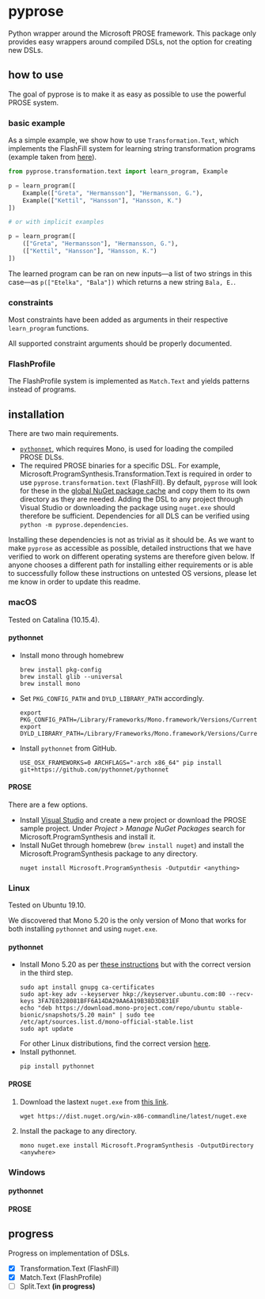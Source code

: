 # pyprose

Python wrapper around the Microsoft PROSE framework. This package only provides easy wrappers around compiled DSLs, not the option for creating new DSLs.

## how to use

The goal of pyprose is to make it as easy as possible to use the powerful PROSE system.

### basic example

As a simple example, we show how to use `Transformation.Text`, which implements the FlashFill system for learning string  transformation programs (example taken from  [here](https://microsoft.github.io/prose/documentation/transformation-text/intro/)).

```python
from pyprose.transformation.text import learn_program, Example

p = learn_program([
    Example(["Greta", "Hermansson"], "Hermansson, G."),
    Example(["Kettil", "Hansson"], "Hansson, K.")
])

# or with implicit examples

p = learn_program([
    (["Greta", "Hermansson"], "Hermansson, G."),
    (["Kettil", "Hansson"], "Hansson, K.")
])
```

The learned program can be ran on new inputs—a list of two strings in this case—as `p(["Etelka", "Bala"])` which returns a new string `Bala, E.`.

### constraints

Most constraints have been added as arguments in their respective `learn_program` functions.

All supported constraint arguments should be properly documented.

### FlashProfile

The FlashProfile system is implemented as `Match.Text` and yields patterns instead of programs.

## installation

There are two main requirements.

* [`pythonnet`](http://pythonnet.github.io/), which requires Mono, is used for loading the compiled PROSE DLSs.
* The required PROSE binaries for a specific DSL. For example, Microsoft.ProgramSynthesis.Transformation.Text is required in order to use `pyprose.transformation.text` (FlashFill). By default, `pyprose` will look for these in the [global NuGet package cache](https://docs.microsoft.com/en-us/nuget/consume-packages/managing-the-global-packages-and-cache-folders) and copy them to its own directory as they are needed. Adding the DSL to any project through Visual Studio or downloading the package using `nuget.exe` should therefore be sufficient. Dependencies for all DLS can be verified using `python -m pyprose.dependencies`.

Installing these dependencies is not as trivial as it should be. As we want to make `pyprose` as accessible as possible, detailed instructions that we have verified to work on different operating systems are therefore given below. If anyone chooses a different path for installing either requirements or is able to successfully follow these instructions on untested OS versions, please let me know in order to update this readme.

### macOS

Tested on Catalina (10.15.4).

#### pythonnet

* Install mono through homebrew
  ```command
  brew install pkg-config
  brew install glib --universal
  brew install mono
  ```
* Set  `PKG_CONFIG_PATH` and `DYLD_LIBRARY_PATH` accordingly. 
  ```command
  export PKG_CONFIG_PATH=/Library/Frameworks/Mono.framework/Versions/Current/lib/pkgconfig
  export DYLD_LIBRARY_PATH=/Library/Frameworks/Mono.framework/Versions/Current/lib
  ```
* Install `pythonnet` from GitHub.
  ```command
  USE_OSX_FRAMEWORKS=0 ARCHFLAGS="-arch x86_64" pip install git+https://github.com/pythonnet/pythonnet
  ```

#### PROSE

There are a few options.

* Install [Visual Studio](https://visualstudio.microsoft.com/vs/mac/) and create a new project or download the PROSE sample project. Under *Project > Manage NuGet Packages* search for Microsoft.ProgramSynthesis and install it.
* Install NuGet through homebrew (`brew install nuget`) and install the Microsoft.ProgramSynthesis package to any directory.
  ```command
  nuget install Microsoft.ProgramSynthesis -Outputdir <anything>
  ```

### Linux

Tested on Ubuntu 19.10.

We discovered that Mono 5.20 is the only version of Mono that works for both installing `pythonnet` and using `nuget.exe`.

#### pythonnet

* Install Mono 5.20 as per [these instructions](https://www.mono-project.com/download/stable/#download-lin) but with the correct version in the third step.
  ```command
  sudo apt install gnupg ca-certificates
  sudo apt-key adv --keyserver hkp://keyserver.ubuntu.com:80 --recv-keys 3FA7E0328081BFF6A14DA29AA6A19B38D3D831EF
  echo "deb https://download.mono-project.com/repo/ubuntu stable-bionic/snapshots/5.20 main" | sudo tee /etc/apt/sources.list.d/mono-official-stable.list
  sudo apt update
  ```
  For other Linux distributions, find the correct version [here](http://download.mono-project.com/repo/).
* Install pythonnet.
  ```command
  pip install pythonnet
  ```

#### PROSE

1. Download the lastext `nuget.exe` from [this link](https://dist.nuget.org/win-x86-commandline/latest/nuget.exe).
   ```command
   wget https://dist.nuget.org/win-x86-commandline/latest/nuget.exe
   ```
2. Install the package to any directory.
   ```command
   mono nuget.exe install Microsoft.ProgramSynthesis -OutputDirectory <anywhere>
   ```

### Windows

#### pythonnet

#### PROSE

## progress

Progress on implementation of DSLs.

- [x] Transformation.Text (FlashFill)
- [x] Match.Text (FlashProfile)
- [ ] Split.Text **(in progress)**
